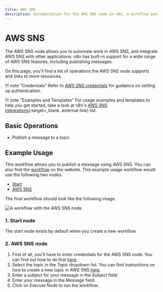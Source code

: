 ```yaml
---
title: AWS SNS
description: Documentation for the AWS SNS node in n8n, a workflow automation platform. Includes details of operations and configuration, and links to examples and credentials information.
---
```


# AWS SNS

The AWS SNS node allows you to automate work in AWS SNS, and integrate AWS SNS with other applications. n8n has built-in support for a wide range of AWS SNS features, including publishing messages.

On this page, you'll find a list of operations the AWS SNS node supports and links to more resources.

!!! note "Credentials" 
    Refer to [AWS SNS credentials](/integrations/builtin/credentials/aws/) for guidance on setting up authentication. 

!!! note "Examples and Templates" 
    For usage examples and templates to help you get started, take a look at n8n's [AWS SNS integrations](https://n8n.io/integrations/aws-sns/){:target=_blank .external-link} list.


## Basic Operations

* Publish a message to a topic

## Example Usage

This workflow allows you to publish a message using AWS SNS. You can also find the [workflow](https://n8n.io/workflows/501) on the website. This example usage workflow would use the following two nodes.
- [Start](/integrations/builtin/core-nodes/n8n-nodes-base.start/)
- [AWS SNS]()

The final workflow should look like the following image.

![A workflow with the AWS SNS node](/_images/integrations/builtin/app-nodes/awssns/workflow.png)

### 1. Start node

The start node exists by default when you create a new workflow.

### 2. AWS SNS node

1. First of all, you'll have to enter credentials for the AWS SNS node. You can find out how to do that [here](/integrations/builtin/credentials/aws/).
2. Select the topic in the *Topic* dropdown list. You can find instructions on how to create a new topic in AWS SNS [here](https://docs.aws.amazon.com/sns/latest/dg/sns-tutorial-create-topic.html).
3. Enter a subject for your message in the *Subject* field.
4. Enter your message in the *Message* field.
5. Click on *Execute Node* to run the workflow.

